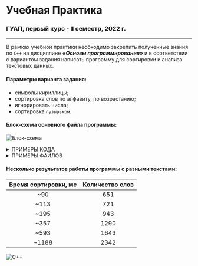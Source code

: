 # Учебная Практика
### ГУАП, первый курс - II семестр, 2022 г.
________________________________________________________________________________________________________________________________________________________________

В рамках учебной практики необходимо закрепить полученные знания по `C++` на дисциплине ***«Основы программирования»*** и в соответствии с вариантом задания написать программу для сортировки и анализа текстовых данных.
#### Параметры варианта задания:
- символы кириллицы;
- сортировка слов по алфавиту, по возрастанию;
- игнорировать числа;
- сортировка `пузырьком`.

#### Блок-схема основного файла программы:
![Блок-схема](https://user-images.githubusercontent.com/102412482/171272306-14746abf-c5c4-4456-8092-9c1279a79687.png "Блок-схема")

<details>
  <summary>ПРИМЕРЫ КОДА</summary>

#### Пример реализованного алгоритма сортировки пузырьком:
```c++
void bubble_sort(vector <string>& Words, int& sort_time) {
	int i = -1;
	bool Flag;
	int start_sort = clock();
	do {
		i++;
		Flag = false;
		for (int j = Words.size() - 1; j > i; j--) {
			if (Words[j - 1] > Words[j]) {
				swap(Words[j - 1], Words[j]);
				Flag = true;
			}
		}
	} while (Flag == true);
	int stop_sort = clock();
	sort_time = (stop_sort - start_sort)/* / 1000*/;
}
```

#### Пример реализованного алгоритма разделения текста на слова:
```c++
vector <string> separate_words(string S) {
	vector <string> Words;
	string word;
	for (int i = 0; i < S.length() - 1; i++) {
		char letter = S[i];
		while (letter == 'Ё' || letter == 'ё' || (letter >= -64 && letter <= -1)) {
			word += S[i];
			i++;
			letter = S[i];
			if (i != S.length()) {
				char next_letter = S[i + 1];
				if (S[i] == '-' && (next_letter == 'Ё' || next_letter == 'ё' || (next_letter >= -64 && next_letter <= -1))) {
					word += S[i];
					i++;
					letter = S[i];
				}
			}
		}
		if (word.size() > 0) {
			Words.push_back(word);
			word.clear();
		}
	}
	return Words;
}
```
</details>

<details>
  <summary>ПРИМЕРЫ ФАЙЛОВ</summary>

#### Пример файла "result.txt":
![result.txt](https://user-images.githubusercontent.com/102412482/171374781-326350e3-4211-4ef4-a1dd-a2097721575f.png "result.txt")

#### Пример файла "analysis.txt":
![analysis.txt](https://user-images.githubusercontent.com/102412482/171375020-1651a58b-2d48-446b-aa86-dc631536201d.png "analysis.txt")

</details>

#### Несколько результатов работы программы с разными текстами:
| **Время сортировки, мс** | **Количество слов** |
|:------------------------:|:-------------------:|
|            ~90           |         651         |
|           ~113           |         721         |
|           ~195           |         943         |
|           ~357           |        1290         |
|           ~593           |        1643         |
|          ~1188           |        2342         |

![C++](https://img.shields.io/badge/c++-%2300599C.svg?style=for-the-badge&logo=c%2B%2B&logoColor=white)
